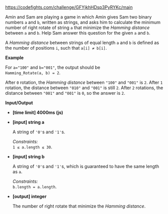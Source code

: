 https://codefights.com/challenge/GFYjkhHDsp3PyRYKc/main
<p>Amin and Sam are playing a game in which Amin gives Sam two binary numbers <code>a</code> and <code>b</code>, written as strings, and asks him to calculate the minimum number of right rotate of string <code>a</code> that minimize the <em>Hamming distance</em> between <code>a</code> and <code>b</code>. Help Sam answer this question for the given <code>a</code> and <code>b</code>.</p>
<p>A <em>Hamming distance</em> between strings of equal length <code>a</code> and <code>b</code> is defined as the number of positions <code>i</code>, such that <code>a[i] ≠ b[i]</code>.</p>
<p><strong>Example</strong></p>
<p>For <code>a="100"</code> and <code>b="001"</code>, the output should be<br>
<code>Hamming_Rotate(a, b) = 2</code>.</p>
<p>After <code>0</code> rotation, the <em>Hamming distance</em> between <code>"100"</code> and <code>"001"</code> is <code>2</code>.
After <code>1</code> rotation, the distance between <code>"010"</code> and <code>"001"</code> is still <code>2</code>.
After <code>2</code> rotations, the distance between <code>"001"</code> and <code>"001"</code> is <code>0</code>, so the answer is <code>2</code>.</p>
<p><strong>Input/Output</strong></p>
<ul>
<li><strong>[time limit] 4000ms (js)</strong></li>
</ul>
<ul>
<li><p><strong>[input] string a</strong></p>
<p> A string of <code>'0'</code>s and <code>'1'</code>s.</p>
<p> <em>Constraints:</em><br>
 <code>1 ≤ a.length ≤ 30</code>.</p>
</li>
<li><p><strong>[input] string b</strong></p>
<p> A string of <code>'0'</code>s and <code>'1'</code>s, which is guaranteed to have the same length as <code>a</code>.</p>
<p> <em>Constraints:</em><br>
 <code>b.length = a.length</code>.</p>
</li>
<li><p><strong>[output] integer</strong> </p>
<p> The number of right rotate that minimize the <em>Hamming distance</em>.</p>
</li>
</ul>
